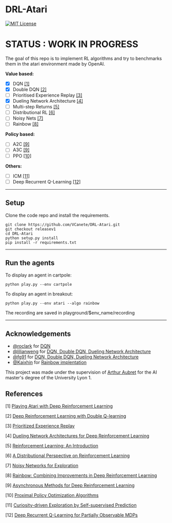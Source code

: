 # DRL-Atari

[![MIT License](https://img.shields.io/badge/license-MIT-blue.svg)](LICENSE.md)

# STATUS : WORK IN PROGRESS

The goal of this repo is to implement RL algorithms and try to benchmarks them in the atari environment made by OpenAI.

**Value based:** 
- [x] DQN [[1]](#references)
- [x] Double DQN [[2]](#references)
- [ ] Prioritised Experience Replay [[3]](#references)
- [x] Dueling Network Architecture [[4]](#references)
- [ ] Multi-step Returns [[5]](#references)
- [ ] Distributional RL [[6]](#references)
- [ ] Noisy Nets [[7]](#references)
- [ ] Rainbow [[8]](#references)

**Policy based:** 
- [ ] A2C [[9]](#references)
- [ ] A3C [[9]](#references)
- [ ] PPO [[10]](#references)

**Others:**
- [ ] ICM [[11]](#references)
- [ ] Deep Recurrent Q-Learning [[12]](#references)

----------------
## Setup 


Clone the code repo and install the requirements.

```
git clone https://github.com/VCanete/DRL-Atari.git
git checkout releasev1
cd DRL-Atari
python setup.py install
pip install -r requirements.txt
```
----------------
## Run the agents

To display an agent in cartpole:

```
python play.py --env cartpole
```

To display an agent in breakout:

```
python play.py --env atari --algo rainbow
```

The recording are saved in playground/$env_name/recording

----------------
## Acknowledgements


- [@roclark](https://github.com/roclark) for [DQN](https://github.com/roclark/openai-gym-pytorch/)
- [@lilianweng](https://github.com/lilianweng) for [DQN, Double DQN, Dueling Network Architecture](https://lilianweng.github.io/lil-log/2018/05/05/implementing-deep-reinforcement-learning-models.html)
- [@fg91](https://github.com/fg91) for [DQN, Double DQN, Dueling Network Architecture](https://github.com/fg91/Deep-Q-Learning)
- [@Kaixhin](https://github.com/Kaixhin) for [Rainbow implentation](https://github.com/Kaixhin/Rainbow)
  


This project was made under the supervision of [Arthur Aubret](https://github.com/Aubret) for the AI master's degree of the University Lyon 1.


References
----------

[1] [Playing Atari with Deep Reinforcement Learning](http://arxiv.org/abs/1312.5602)  

[2] [Deep Reinforcement Learning with Double Q-learning](http://arxiv.org/abs/1509.06461) 

[3] [Prioritized Experience Replay](http://arxiv.org/abs/1511.05952)  

[4] [Dueling Network Architectures for Deep Reinforcement Learning](http://arxiv.org/abs/1511.06581)  

[5] [Reinforcement Learning: An Introduction](http://www.incompleteideas.net/sutton/book/ebook/the-book.html)  

[6] [A Distributional Perspective on Reinforcement Learning](https://arxiv.org/abs/1707.06887)  

[7] [Noisy Networks for Exploration](https://arxiv.org/abs/1706.10295)  

[8] [Rainbow: Combining Improvements in Deep Reinforcement Learning](https://arxiv.org/abs/1710.02298) 

[9] [Asynchronous Methods for Deep Reinforcement Learning](https://arxiv.org/abs/1602.01783) 

[10] [Proximal Policy Optimization Algorithms](https://arxiv.org/abs/1707.06347) 

[11] [Curiosity-driven Exploration by Self-supervised Prediction](https://arxiv.org/abs/1705.05363) 

[12] [Deep Recurrent Q-Learning for Partially Observable MDPs](https://arxiv.org/abs/1507.06527) 
